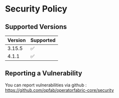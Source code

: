 # Security Policy

## Supported Versions

| Version | Supported          |
|---------| ------------------ |
| 3.15.5  | :white_check_mark: |
| 4.1.1   | :white_check_mark: |


## Reporting a Vulnerability

You can report vulnerabilities via github : https://github.com/opfab/operatorfabric-core/security
